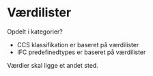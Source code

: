 # Værdilister

Opdelt i kategorier?

- CCS klassifikation er baseret på værdilister
- IFC predefinedtypes er baseret på værdilister

Værdier skal ligge et andet sted.
